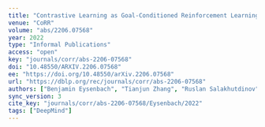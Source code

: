 ```yaml
---
title: "Contrastive Learning as Goal-Conditioned Reinforcement Learning."
venue: "CoRR"
volume: "abs/2206.07568"
year: 2022
type: "Informal Publications"
access: "open"
key: "journals/corr/abs-2206-07568"
doi: "10.48550/ARXIV.2206.07568"
ee: "https://doi.org/10.48550/arXiv.2206.07568"
url: "https://dblp.org/rec/journals/corr/abs-2206-07568"
authors: ["Benjamin Eysenbach", "Tianjun Zhang", "Ruslan Salakhutdinov", "Sergey Levine"]
sync_version: 3
cite_key: "journals/corr/abs-2206-07568/Eysenbach/2022"
tags: ["DeepMind"]
---
```

